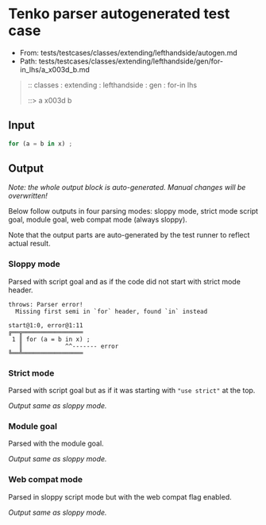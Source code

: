 # Tenko parser autogenerated test case

- From: tests/testcases/classes/extending/lefthandside/autogen.md
- Path: tests/testcases/classes/extending/lefthandside/gen/for-in_lhs/a_x003d_b.md

> :: classes : extending : lefthandside : gen : for-in lhs
>
> ::> a x003d b

## Input


`````js
for (a = b in x) ;
`````

## Output

_Note: the whole output block is auto-generated. Manual changes will be overwritten!_

Below follow outputs in four parsing modes: sloppy mode, strict mode script goal, module goal, web compat mode (always sloppy).

Note that the output parts are auto-generated by the test runner to reflect actual result.

### Sloppy mode

Parsed with script goal and as if the code did not start with strict mode header.

`````
throws: Parser error!
  Missing first semi in `for` header, found `in` instead

start@1:0, error@1:11
╔══╦═════════════════
 1 ║ for (a = b in x) ;
   ║            ^^------- error
╚══╩═════════════════

`````

### Strict mode

Parsed with script goal but as if it was starting with `"use strict"` at the top.

_Output same as sloppy mode._

### Module goal

Parsed with the module goal.

_Output same as sloppy mode._

### Web compat mode

Parsed in sloppy script mode but with the web compat flag enabled.

_Output same as sloppy mode._
